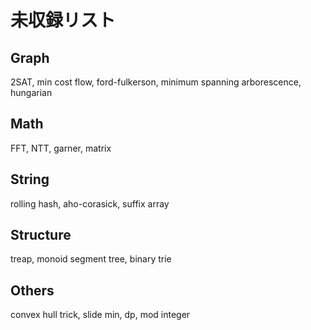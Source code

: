 # 未収録リスト

## Graph

2SAT, min cost flow, ford-fulkerson, minimum spanning arborescence, hungarian

## Math

FFT, NTT, garner, matrix

## String

rolling hash, aho-corasick, suffix array

## Structure

treap, monoid segment tree, binary trie

## Others

convex hull trick, slide min, dp, mod integer
